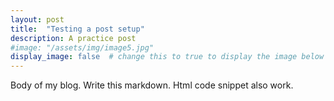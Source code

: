 ```yaml
---
layout: post
title:  "Testing a post setup"
description: A practice post
#image: "/assets/img/image5.jpg"
display_image: false  # change this to true to display the image below the banner 
---
```


Body of my blog.  Write this markdown.  Html code snippet also work. 




